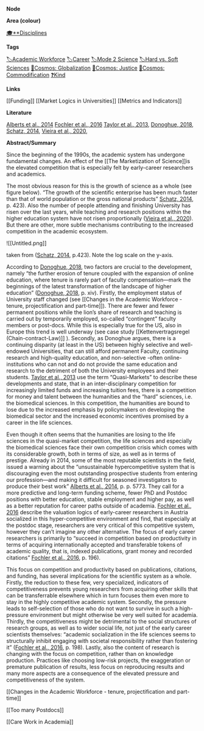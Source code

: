 **Node**

**Area (colour)**

[🎓**Disciplines](https://lean-sphynx-49b.notion.site/Disciplines-72ba770b397c4f34aed13a10d8d0cc3e?pvs=21)

**Tags**

[🏷️Academic Workforce](https://lean-sphynx-49b.notion.site/Academic-Workforce-14c2434af32e41c190a68c92b02ddf42?pvs=21) [🏷️Career](https://lean-sphynx-49b.notion.site/Career-1ff19b147d7546bca8472eac866c033a?pvs=21) [🏷️Mode 2 Science](https://lean-sphynx-49b.notion.site/Mode-2-Science-f4287daae3de4bb983342cd01f6f6bcb?pvs=21) [🏷️Hard vs. Soft Sciences](https://lean-sphynx-49b.notion.site/Hard-vs-Soft-Sciences-226ee06b38c249bdbc347499052dddec?pvs=21) [🌌Cosmos: Globalization](https://lean-sphynx-49b.notion.site/Cosmos-Globalization-8bfcc0523ab64a819cd329a6875da3ed?pvs=21) [🌌Cosmos: Justice](https://lean-sphynx-49b.notion.site/Cosmos-Justice-e69b4d55d9594bd5be91fcae75164fac?pvs=21) [🌌Cosmos: Commodification](https://lean-sphynx-49b.notion.site/Cosmos-Commodification-ce1df3cd683e4bc39a4f7348f4df6701?pvs=21) [❓Kind](https://lean-sphynx-49b.notion.site/Kind-11587210186680929d30e9ac15b3534c?pvs=21)

**Links**

[[Funding]] [[Market Logics in Universities]] [[Metrics and Indicators]]

**Literature**

[Alberts et al., 2014](https://lean-sphynx-49b.notion.site/Alberts-et-al-2014-d710f48eb64248569f00f7d341a5f4ba?pvs=21) [Fochler et al., 2016](https://lean-sphynx-49b.notion.site/Fochler-et-al-2016-ad0d5bd0a02b4a6dbd76470719c25638?pvs=21) [Taylor et al., 2013](https://lean-sphynx-49b.notion.site/Taylor-et-al-2013-7f13d9a80a6e4fc0972779712885a407?pvs=21), [Donoghue, 2018](https://lean-sphynx-49b.notion.site/Donoghue-2018-aee62f0a4f844d198ecbd84204b8a275?pvs=21), [Schatz, 2014](https://lean-sphynx-49b.notion.site/Schatz-2014-95253f822b424401b11efd55beeba9ec?pvs=21), [Vieira et al., 2020](https://lean-sphynx-49b.notion.site/Vieira-et-al-2020-00bdb6102a134bb180b787b94127253e?pvs=21),

  

**Abstract/Summary**

Since the beginning of the 1990s, the academic system has undergone fundamental changes. An effect of the [[The Marketization of Science]]is the elevated competition that is especially felt by early-career researchers and academics.

The most obvious reason for this is the growth of science as a whole (see figure below). “The growth of the scientific enterprise has been much faster than that of world population or the gross national products” [Schatz, 2014](https://lean-sphynx-49b.notion.site/Schatz-2014-95253f822b424401b11efd55beeba9ec?pvs=21), p. 423). Also the number of people attending and finishing University has risen over the last years, while teaching and research positions within the higher education system have not risen proportionally ([Vieira et al., 2020](https://lean-sphynx-49b.notion.site/Vieira-et-al-2020-00bdb6102a134bb180b787b94127253e?pvs=21)). But there are other, more subtle mechanisms contributing to the increased competition in the academic ecosystem.

![[Untitled.png]]

taken from ([Schatz, 2014](https://lean-sphynx-49b.notion.site/Schatz-2014-95253f822b424401b11efd55beeba9ec?pvs=21), p.423). Note the log scale on the y-axis.

According to [Donoghue, 2018](https://lean-sphynx-49b.notion.site/Donoghue-2018-aee62f0a4f844d198ecbd84204b8a275?pvs=21), two factors are crucial to the development, namely “the further erosion of tenure coupled with the expansion of online education, where tenure is rarely part of faculty compensation—mark the beginnings of the latest transformation of the landscape of higher education” ([Donoghue, 2018](https://lean-sphynx-49b.notion.site/Donoghue-2018-aee62f0a4f844d198ecbd84204b8a275?pvs=21), p. xiv). Firstly, the employment status of University staff changed (see [[Changes in the Academic Workforce - tenure, projectification and part-time]]). There are fewer and fewer permanent positions while the lion’s share of research and teaching is carried out by temporarily employed, so-called “contingent” faculty members or post-docs. While this is especially true for the US, also in Europe this trend is well underway (see case study [[Kettenvertragsregel (Chain-contract-Law)]] ). Secondly, as Donoghue argues, there is a continuing disparity (at least in the US) between highly selective and well-endowed Universities, that can still afford permanent Faculty, continuing research and high-quality education, and non-selective -often online- institutions who can not and do not provide the same education and research to the detriment of both the University employees and their students. [Taylor et al., 2013](https://lean-sphynx-49b.notion.site/Taylor-et-al-2013-7f13d9a80a6e4fc0972779712885a407?pvs=21) use the term “Quasi-Markets” to describe these developments and state, that in an inter-disciplinary competition for increasingly limited funds and increasing tuition fees, there is a competition for money and talent between the humanities and the “hard” sciences, i.e. the biomedical sciences. In this competition, the humanities are bound to lose due to the increased emphasis by policymakers on developing the biomedical sector and the increased economic incentives promised by a career in the life sciences.

Even though it often seems that the humanities are losing to the life sciences in the quasi-market competition, the life sciences and especially the biomedical sciences face their own competition crisis which comes with its considerable growth, both in terms of size, as well as in terms of prestige. Already in 2014, some of the most reputable scientists in the field, issued a warning about the “unsustainable hypercompetitive system that is discouraging even the most outstanding prospective students from entering our profession—and making it difficult for seasoned investigators to produce their best work” [Alberts et al., 2014](https://lean-sphynx-49b.notion.site/Alberts-et-al-2014-d710f48eb64248569f00f7d341a5f4ba?pvs=21), p. p. 5773. They call for a more predictive and long-term funding scheme, fewer PhD and Postdoc positions with better education, stable employment and higher pay, as well as a better reputation for career paths outside of academia. [Fochler et al., 2016](https://lean-sphynx-49b.notion.site/Fochler-et-al-2016-ad0d5bd0a02b4a6dbd76470719c25638?pvs=21) describe the valuation logics of early-career researchers in Austria socialized in this hyper-competitive environment and find, that especially at the postdoc stage, researchers are very critical of this competitive system, however they can’t imagine any other alternative. The focus of early career researchers is primarily to “succeed in competition based on productivity in terms of acquiring internationally accepted and transferable tokens of academic quality, that is, indexed publications, grant money and recorded citations” [Fochler et al., 2016](https://lean-sphynx-49b.notion.site/Fochler-et-al-2016-ad0d5bd0a02b4a6dbd76470719c25638?pvs=21), p. 196).

This focus on competition and productivity based on publications, citations, and funding, has several implications for the scientific system as a whole. Firstly, the reduction to these few, very specialized, indicators of competitiveness prevents young researchers from acquiring other skills that can be transferrable elsewhere which in turn focuses them even more to stay in the highly competitive academic system. Secondly, the pressure leads to self-selection of those who do not want to survive in such a high-pressure environment but might otherwise be very well suited for academia. Thirdly, the competitiveness might be detrimental to the social structures of research groups, as well as to wider social life, not just of the early career scientists themselves: “academic socialization in the life sciences seems to structurally inhibit engaging with societal responsibility rather than fostering it” ([Fochler et al., 2016](https://lean-sphynx-49b.notion.site/Fochler-et-al-2016-ad0d5bd0a02b4a6dbd76470719c25638?pvs=21), p. 198). Lastly, also the content of research is changing with the focus on competition, rather than on knowledge production. Practices like choosing low-risk projects, the exaggeration or premature publication of results, less focus on reproducing results and many more aspects are a consequence of the elevated pressure and competitiveness of the system.

  

[[Changes in the Academic Workforce - tenure, projectification and part-time]]

[[Too many Postdocs]]

[[Care Work in Academia]]